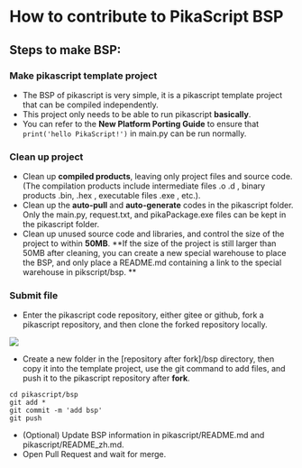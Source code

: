 # How to contribute to PikaScript BSP
## Steps to make BSP:
### Make pikascript template project
- The BSP of pikascript is very simple, it is a pikascript template project that can be compiled independently.
- This project only needs to be able to run pikascript **basically**.
- You can refer to the **New Platform Porting Guide** to ensure that `print('hello PikaScript!')` in main.py can be run normally.
### Clean up project
- Clean up **compiled products**, leaving only project files and source code. (The compilation products include intermediate files .o .d , binary products .bin, .hex , executable files .exe , etc.).
- Clean up the **auto-pull** and **auto-generate** codes in the pikascript folder. Only the main.py, request.txt, and pikaPackage.exe files can be kept in the pikascript folder.
- Clean up unused source code and libraries, and control the size of the project to within **50MB**. **If the size of the project is still larger than 50MB after cleaning, you can create a new special warehouse to place the BSP, and only place a README.md containing a link to the special warehouse in pikscript/bsp. **
### Submit file
- Enter the pikascript code repository, either gitee or github, fork a pikascript repository, and then clone the forked repository locally.

![](assets/1638664526181-09b00c29-fc72-429a-bb99-3f009eae141e.png)

- Create a new folder in the [repository after fork]/bsp directory, then copy it into the template project, use the git command to add files, and push it to the pikascript repository after **fork**.
  
```shell
cd pikascript/bsp
git add *
git commit -m 'add bsp'
git push
````


- (Optional) Update BSP information in pikascript/README.md and pikascript/README_zh.md.
- Open Pull Request and wait for merge.